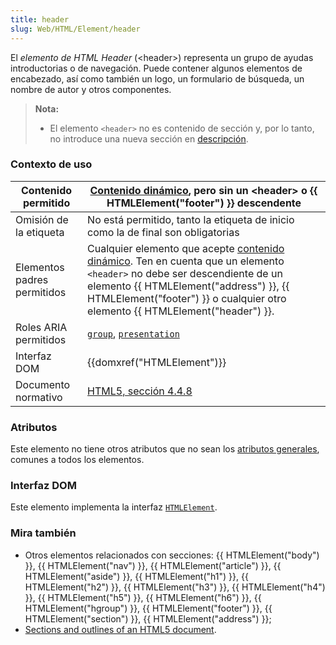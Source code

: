 ```yaml
---
title: header
slug: Web/HTML/Element/header
---
```


El _elemento de HTML Header_ (\<header>) representa un grupo de ayudas introductorias o de navegación. Puede contener algunos elementos de encabezado, así como también un logo, un formulario de búsqueda, un nombre de autor y otros componentes.

> **Nota:**
>
> - El elemento `<header>` no es contenido de sección y, por lo tanto, no introduce una nueva sección en [descripción](/en/Sections_and_Outlines_of_an_HTML5_document).

### Contexto de uso

| Contenido permitido         | [Contenido dinámico](/en/HTML/Content_categories#flow_content), pero sin un \<header> o {{ HTMLElement("footer") }} descendente                                                                                                                                                                 |
| --------------------------- | ----------------------------------------------------------------------------------------------------------------------------------------------------------------------------------------------------------------------------------------------------------------------------------------------- |
| Omisión de la etiqueta      | No está permitido, tanto la etiqueta de inicio como la de final son obligatorias                                                                                                                                                                                                                |
| Elementos padres permitidos | Cualquier elemento que acepte [contenido dinámico](/en/HTML/Content_categories#flow_content). Ten en cuenta que un elemento `<header>` no debe ser descendiente de un elemento {{ HTMLElement("address") }}, {{ HTMLElement("footer") }} o cualquier otro elemento {{ HTMLElement("header") }}. |
| Roles ARIA permitidos       | [`group`](/es/docs/Web/Accessibility/ARIA/Roles/group_role), [`presentation`](/es/docs/Web/Accessibility/ARIA/Roles/presentation_role)                                                                                                                                                          |
| Interfaz DOM                | {{domxref("HTMLElement")}}                                                                                                                                                                                                                                                                      |
| Documento normativo         | [HTML5, sección 4.4.8](http://www.whatwg.org/specs/web-apps/current-work/multipage/sections.html#the-header-element)                                                                                                                                                                            |

### Atributos

Este elemento no tiene otros atributos que no sean los [atributos generales](/en/HTML/global_attributes), comunes a todos los elementos.

### Interfaz DOM

Este elemento implementa la interfaz [`HTMLElement`](/en/DOM/element).

### Mira también

- Otros elementos relacionados con secciones: {{ HTMLElement("body") }}, {{ HTMLElement("nav") }}, {{ HTMLElement("article") }}, {{ HTMLElement("aside") }}, {{ HTMLElement("h1") }}, {{ HTMLElement("h2") }}, {{ HTMLElement("h3") }}, {{ HTMLElement("h4") }}, {{ HTMLElement("h5") }}, {{ HTMLElement("h6") }}, {{ HTMLElement("hgroup") }}, {{ HTMLElement("footer") }}, {{ HTMLElement("section") }}, {{ HTMLElement("address") }};
- [Sections and outlines of an HTML5 document](/en/Sections_and_Outlines_of_an_HTML5_document).
